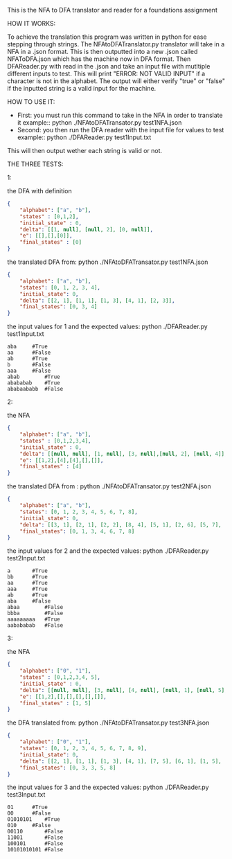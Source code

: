 This is the NFA to DFA translator and reader for a foundations assignment

HOW IT WORKS:

To achieve the translation this program was written in python for ease
stepping through strings. The NFAtoDFATranslator.py translator will take in a NFA
in a .json format. This is then outputted into a new .json called
NFAToDFA.json which has the machine now in DFA format. Then DFAReader.py with 
read in the .json and take an input file with mutltiple different inputs to test.
This will print "ERROR: NOT VALID INPUT" if a character is not in the 
alphabet. The output will either verify "true" or "false" if the inputted string is a valid
input for the machine.

HOW TO USE IT:
- First: you must run this command to take in the NFA in order to translate it
	example:: python ./NFAtoDFATransator.py test1NFA.json
- Second: you then run the DFA reader with the input file for values to test
	example:: python ./DFAReader.py test1Input.txt

This will then output wether each string is valid or not.

THE THREE TESTS:

1:

the DFA with definition
```json
{
	"alphabet": ["a", "b"],	
	"states" : [0,1,2],	
	"initial_state" : 0,	
	"delta": [[1, null], [null, 2], [0, null]],
	"e": [[],[],[0]],
	"final_states" : [0]
}
```

the translated DFA from: python ./NFAtoDFATransator.py test1NFA.json
```json
{
	"alphabet": ["a", "b"], 
	"states": [0, 1, 2, 3, 4], 
	"initial_state": 0, 	
	"delta": [[2, 1], [1, 1], [1, 3], [4, 1], [2, 3]],
	"final_states": [0, 3, 4]
}
```
the input values for 1 and the expected values: python ./DFAReader.py test1Input.txt
```
aba		#True
aa		#False
ab		#True
b		#False
aaa		#False
abab		#True
abababab	#True
ababaababb	#False
```
2:

the NFA
```json
{
	"alphabet": ["a", "b"],
	"states" : [0,1,2,3,4],
	"initial_state" : 0,
	"delta": [[null, null], [1, null], [3, null],[null, 2], [null, 4]],
	"e": [[1,2],[4],[4],[],[]],
	"final_states" : [4]
}
```
the translated DFA from : python ./NFAtoDFATransator.py test2NFA.json
```json
{
	"alphabet": ["a", "b"], 
	"states": [0, 1, 2, 3, 4, 5, 6, 7, 8], 
	"initial_state": 0, 
	"delta": [[3, 1], [2, 1], [2, 2], [8, 4], [5, 1], [2, 6], [5, 7], [2, 7], [8, 7]], 
	"final_states": [0, 1, 3, 4, 6, 7, 8]
}
```
the input values for 2 and the expected values: python ./DFAReader.py test2Input.txt
```
a		#True
bb		#True
aa		#True
aaa		#True
ab		#True
aba		#False
abaa		#False
bbba		#False
aaaaaaaaa	#True
aabababab	#False
```
3:

the NFA
```json
{
	"alphabet": ["0", "1"],
	"states" : [0,1,2,3,4, 5],
	"initial_state" : 0,
	"delta": [[null, null], [3, null], [4, null], [null, 1], [null, 5], [2, null]],
	"e": [[1,2],[],[],[],[],[]],
	"final_states" : [1, 5]
}
```
the DFA translated from: python ./NFAtoDFATransator.py test3NFA.json
```json
{
	"alphabet": ["0", "1"], 
	"states": [0, 1, 2, 3, 4, 5, 6, 7, 8, 9], 
	"initial_state": 0, 
	"delta": [[2, 1], [1, 1], [1, 3], [4, 1], [7, 5], [6, 1], [1, 5], [1, 8], [9, 1], [7, 1]], 
	"final_states": [0, 3, 3, 5, 8]
}
```
the input values for 3 and the expected values: python ./DFAReader.py test3Input.txt
```
01		#True
00		#False
01010101	#True
010		#False
00110		#False
11001		#False
100101		#False
10101010101	#False
```


